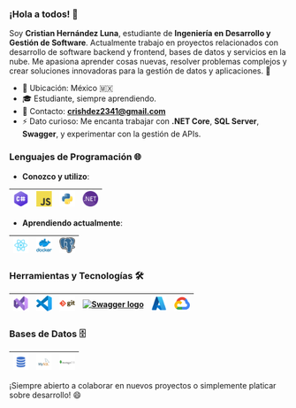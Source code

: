 ### ¡Hola a todos! 👋  

Soy **Cristian Hernández Luna**, estudiante de **Ingeniería en Desarrollo y Gestión de Software**. Actualmente trabajo en proyectos relacionados con desarrollo de software backend y frontend, bases de datos y servicios en la nube. Me apasiona aprender cosas nuevas, resolver problemas complejos y crear soluciones innovadoras para la gestión de datos y aplicaciones. 🚀  

- 📍 Ubicación: México 🇲🇽  
- 🎓 Estudiante, siempre aprendiendo.
- 📩 Contacto: **crishdez2341@gmail.com**    
- ⚡ Dato curioso: Me encanta trabajar con **.NET Core**, **SQL Server**, **Swagger**, y experimentar con la gestión de APIs.

### Lenguajes de Programación 🌐  

- **Conozco y utilizo**:  

| [<img src="https://raw.githubusercontent.com/github/explore/main/topics/csharp/csharp.png" alt="C# logo" width="28">](https://learn.microsoft.com/en-us/dotnet/csharp/) | [<img src="https://raw.githubusercontent.com/github/explore/main/topics/javascript/javascript.png" alt="JS logo" width="28">](https://developer.mozilla.org/en-US/docs/Web/JavaScript) | [<img src="https://raw.githubusercontent.com/github/explore/main/topics/python/python.png" alt="Python logo" width="28">](https://www.python.org/) | [<img src="https://raw.githubusercontent.com/github/explore/main/topics/dotnet/dotnet.png" alt=".NET logo" width="28">](https://dotnet.microsoft.com/) |  
|---|---|---|---|  

- **Aprendiendo actualmente**:  

| [<img src="https://raw.githubusercontent.com/github/explore/main/topics/react/react.png" alt="React logo" width="28">](https://reactjs.org/) | [<img src="https://raw.githubusercontent.com/github/explore/main/topics/docker/docker.png" alt="Docker logo" width="28">](https://www.docker.com/) | [<img src="https://raw.githubusercontent.com/github/explore/main/topics/postgresql/postgresql.png" alt="PostgreSQL logo" width="28">](https://www.postgresql.org/) |  
|---|---|---|  

### Herramientas y Tecnologías 🛠️  

| [<img src="https://raw.githubusercontent.com/github/explore/main/topics/visual-studio/visual-studio.png" alt="Visual Studio logo" width="28">](https://visualstudio.microsoft.com/) | [<img src="https://raw.githubusercontent.com/github/explore/main/topics/visual-studio-code/visual-studio-code.png" alt="Visual Studio Code logo" width="28">](https://code.visualstudio.com/) | [<img src="https://raw.githubusercontent.com/github/explore/main/topics/git/git.png" alt="Git logo" width="28">](https://git-scm.com/) | [<img src="https://user-images.githubusercontent.com/25181517/186711335-a3729606-5a78-4496-9a36-06efcc74f800.png" alt="Swagger logo" width="28">](https://swagger.io/) | [<img src="https://raw.githubusercontent.com/github/explore/main/topics/azure/azure.png" alt="Azure logo" width="28">](https://azure.microsoft.com/) | [<img src="https://raw.githubusercontent.com/github/explore/main/topics/google-cloud/google-cloud.png" alt="Google Cloud logo" width="28">](https://cloud.google.com/) |  
|---|---|---|---|---|---|  

### Bases de Datos 🗄️  

| [<img src="https://raw.githubusercontent.com/github/explore/main/topics/sql/sql.png" alt="SQL Server logo" width="28">](https://www.microsoft.com/en-us/sql-server) | [<img src="https://raw.githubusercontent.com/github/explore/main/topics/mysql/mysql.png" alt="MySQL logo" width="28">](https://www.mysql.com/) | [<img src="https://raw.githubusercontent.com/github/explore/main/topics/mongodb/mongodb.png" alt="MongoDB logo" width="28">](https://www.mongodb.com/) |  
|---|---|---|   

¡Siempre abierto a colaborar en nuevos proyectos o simplemente platicar sobre desarrollo! 😄  
